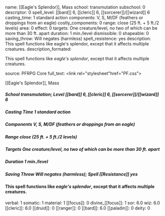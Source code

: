 name: [[Eagle's Splendor]], Mass
school: transmutation
subschool: 0
descriptor: 0
spell_level: [[bard]] 6, [[cleric]] 6, [[sorcerer]]/[[wizard]] 6
casting_time: 1 standard action
components: V, S, M/DF (feathers or droppings from an eagle)
costly_components: 0
range: close (25 ft. + 5 ft./2 levels)
area: 0
effect: 0
targets: One creature/level, no two of which can be more than 30 ft. apart
duration: 1 min./level
dismissible: 0
shapeable: 0
saving_throw: Will negates (harmless)
spell_resistence: yes
description: This spell functions like eagle's splendor, except that it affects multiple creatures.
description_formated: <p>This spell functions like <i>eagle's splendor</i>, except that it affects multiple creatures.</p>
source: PFRPG Core
full_text: <link rel="stylesheet"href="PF.css"><div class="heading"><p class="alignleft">[[Eagle's Splendor]], Mass</p><div style="clear: both;"></div></div><div><h5><b>School </b>transmutation; <b>Level </b>[[bard]] 6, [[cleric]] 6, [[sorcerer]]/[[wizard]] 6</h5><h5><b>Casting Time </b>1 standard action</h5><h5><b>Components </b>V, S, M/DF (feathers or droppings from an eagle)</h5><h5><b>Range </b>close (25 ft. + 5 ft./2 levels)</h5><h5><b>Targets </b>One creature/level, no two of which can be more than 30 ft. apart</h5><h5><b>Duration </b>1 min./level</h5><h5><b>Saving Throw </b>Will negates (harmless); <b>Spell [[Resistance]] </b>yes</h5></div><div><h4><p>This spell functions like <i>eagle's splendor</i>, except that it affects multiple creatures.</p></h4></div>
verbal: 1
somatic: 1
material: 1
[[focus]]: 0
divine_[[focus]]: 1
sor: 6.0
wiz: 6.0
[[cleric]]: 6.0
[[druid]]: 0
[[ranger]]: 0
[[bard]]: 6.0
[[paladin]]: 0
deity: 0
